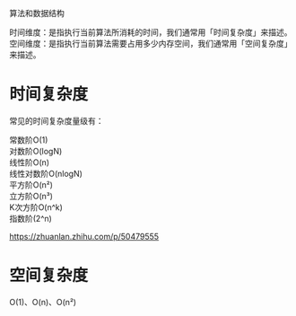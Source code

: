 算法和数据结构

时间维度：是指执行当前算法所消耗的时间，我们通常用「时间复杂度」来描述。
空间维度：是指执行当前算法需要占用多少内存空间，我们通常用「空间复杂度」来描述。


# 时间复杂度
常见的时间复杂度量级有：

常数阶O(1)  
对数阶O(logN)  
线性阶O(n)  
线性对数阶O(nlogN)  
平方阶O(n²)  
立方阶O(n³)  
K次方阶O(n^k)  
指数阶(2^n)  


https://zhuanlan.zhihu.com/p/50479555

# 空间复杂度


O(1)、O(n)、O(n²)